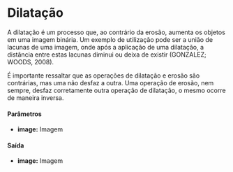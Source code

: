 # Dilatação

A dilatação é um processo que, ao contrário da erosão, aumenta os objetos em uma imagem binária. Um exemplo de utilização pode ser a união de lacunas de uma imagem, onde após a aplicação de uma dilatação, a distância entre estas lacunas diminui ou deixa de existir (GONZALEZ; WOODS, 2008).

É importante ressaltar que as operações de dilatação e erosão são contrárias, mas uma não desfaz a outra. Uma operação de erosão, nem sempre, desfaz corretamente outra operação de dilatação, o mesmo ocorre de maneira inversa.

#### Parâmetros
* __image:__ Imagem

#### Saída
* __image:__ Imagem
